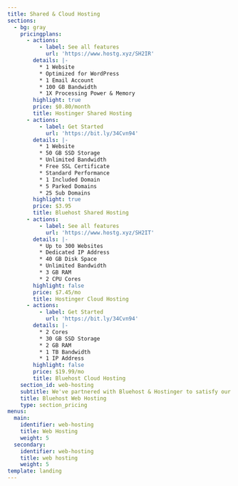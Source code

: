 ```yaml
---
title: Shared & Cloud Hosting
sections:
  - bg: gray
    pricingplans:
      - actions:
          - label: See all features
            url: 'https://www.hostg.xyz/SH2IR'
        details: |-
          * 1 Website
          * Optimized for WordPress
          * 1 Email Account
          * 100 GB Bandwidth
          * 1X Processing Power & Memory
        highlight: true
        price: $0.80/month
        title: Hostinger Shared Hosting
      - actions:
          - label: Get Started
            url: 'https://bit.ly/34Cvn94'
        details: |-
          * 1 Website
          * 50 GB SSD Storage
          * Unlimited Bandwidth
          * Free SSL Certificate
          * Standard Performance
          * 1 Included Domain
          * 5 Parked Domains  
          * 25 Sub Domains
        highlight: true
        price: $3.95
        title: Bluehost Shared Hosting
      - actions:
          - label: See all features
            url: 'https://www.hostg.xyz/SH2IT'
        details: |-
          * Up to 300 Websites
          * Dedicated IP Address
          * 40 GB Disk Space
          * Unlimited Bandwidth
          * 3 GB RAM
          * 2 CPU Cores
        highlight: false
        price: $7.45/mo
        title: Hostinger Cloud Hosting
      - actions:
          - label: Get Started
            url: 'https://bit.ly/34Cvn94'
        details: |-
          * 2 Cores
          * 30 GB SSD Storage
          * 2 GB RAM
          * 1 TB Bandwidth
          * 1 IP Address
        highlight: false
        price: $19.99/mo
        title: Bluehost Cloud Hosting
    section_id: web-hosting
    subtitle: We've partnered with Bluehost & Hostinger to satisfy our web hosting needs
    title: Bluehost Web Hosting
    type: section_pricing
menus:
  main:
    identifier: web-hosting
    title: Web Hosting
    weight: 5
  secondary:
    identifier: web-hosting
    title: web hosting
    weight: 5
template: landing
---
```


